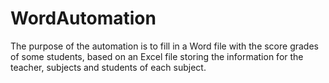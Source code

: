 # WordAutomation
The purpose of the automation is to fill in a Word file with the score grades of some students, based on an Excel file storing the information for the teacher, subjects and students of each subject.
